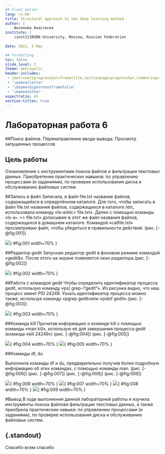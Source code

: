 ```yaml
---
## Front matter
lang: ru-RU
title: Structural approach to the deep learning method
author: |
	Аксенова Анастасия
institute: |
	\inst{1}RUDN University, Moscow, Russian Federation
	
date: 2022, 5 May

## Formatting
toc: false
slide_level: 2
theme: metropolis
header-includes: 
 - \metroset{progressbar=frametitle,sectionpage=progressbar,numbering=fraction}
 - '\makeatletter'
 - '\beamer@ignorenonframefalse'
 - '\makeatother'
aspectratio: 43
section-titles: true
---
```


# Лабораторная работа 6
##Поиск файлов. Перенаправление ввода-вывода. Просмотр запущенных процессов


## Цель работы

Ознакомление с инструментами поиска файлов и фильтрации текстовых данных.
Приобретение практических навыков: по управлению процессами (и заданиями), по
проверке использования диска и обслуживанию файловых систем.

##Запись в файл
Записала, в файл file.txt название файлов, содержащийхся в определённом каталоге. Для того, чтобы записать в файл file.txt названия файлов, содержащихся в каталоге /etc, использовала команду «ls–a/etc> file.txt». Далее с помощью команды «ls-a~ >> file.txt» дописываю в этот же файл названия файлов, содержащихся в домашнем каталоге. Командой «catfile.txt» просматриваю файл, чтобы убедиться в правильности действий. (рис. [-@fig:001])

![](61.jpg){ #fig:001 width=70% }

##Редактор gedit
Запускаю редактор gedit в фоновом режиме командой «gedit&». После этого на экране появляется окно редактора.(рис. [-@fig:002])

![](612.jpg){ #fig:002 width=70% }

##Работа с командой gedit
Чтобы определить идентификатор процесса gedit, использую команду «ps| grep-i“gedit”». Из рисунка видно, что наш процесс имеет PID 24249. Узнать идентификатор процесса можно также, используя команду «pgrep gedit»или «pidof gedit».(рис. [-@fig:003])

![](613.jpg){ #fig:003 width=70% }

##Команда kill
Прочитав информацию о команде kill с помощью команды «man kill», использую её для завершения процесса gedit (команда «kill 24249») (рис. [-@fig:004]) (рис. [-@fig:005]) 


![](614.jpg){ #fig:004 width=70% }
![](615.jpg){ #fig:005 width=70% }

##Команды df, du

Выполнила команды df и du, предварительно получив более подробную информацию об этих командах, с помощью команды man. (рис. [-@fig:006]) (рис. [-@fig:007]) (рис. [-@fig:008]) (рис. [-@fig:009]) 

![](616.jpg){ #fig:006 width=70% }
![](617.jpg){ #fig:007 width=70% }
![](618.jpg){ #fig:008 width=70% }
![](619.jpg){ #fig:009 width=70% }

#Вывод
В ходе выполнения данной лабораторной работы я изучила инструменты поиска файлови фильтрации текстовых данных, а также приобрела практические навыки: по управлению процессами (и заданиями), по проверке использования диска и обслуживанию файловых систем.


## {.standout}

Спасибо всем спасибо
